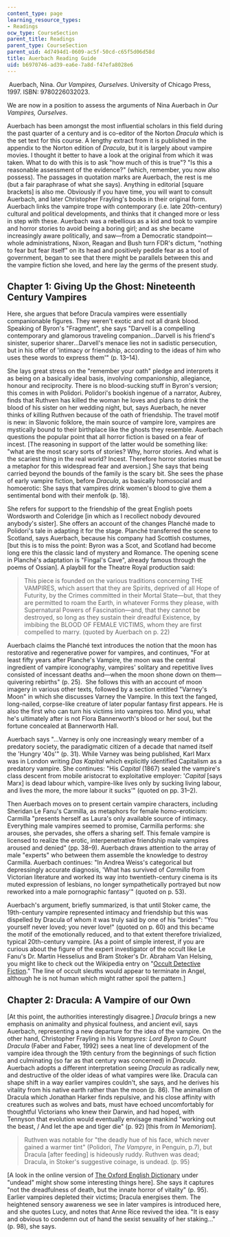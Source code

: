 ```yaml
---
content_type: page
learning_resource_types:
- Readings
ocw_type: CourseSection
parent_title: Readings
parent_type: CourseSection
parent_uid: 4d7494d1-0609-ac5f-50cd-c65f5d06d58d
title: Auerbach Reading Guide
uid: b6970746-ad39-ea6e-7a8d-f47efa8028e6
---
```


 Auerbach, Nina. _Our Vampires, Ourselves_. University of Chicago Press, 1997. ISBN: 9780226032023.

We are now in a position to assess the arguments of Nina Auerbach in _Our Vampires, Ourselves_.

Auerbach has been amongst the most influential scholars in this field during the past quarter of a century and is co-editor of the Norton _Dracula_ which is the set text for this course. A lengthy extract from it is published in the appendix to the Norton edition of _Dracula_, but it is largely about vampire movies. I thought it better to have a look at the original from which it was taken. What to do with this is to ask "how much of this is true"? "Is this a reasonable assessment of the evidence?" (which, remember, you now also possess). The passages in quotation marks are Auerbach, the rest is me (but a fair paraphrase of what she says). Anything in editorial \[square brackets\] is also me. Obviously if you have time, you will want to consult Auerbach, and later Christopher Frayling's books in their original form. Auerbach links the vampire trope with contemporary (i.e. late 20th-century) cultural and political developments, and thinks that it changed more or less in step with these. Auerbach was a rebellious as a kid and took to vampire and horror stories to avoid being a boring girl; and as she became increasingly aware politically, and saw—from a Democratic standpoint—whole administrations, Nixon, Reagan and Bush turn FDR's dictum, "nothing to fear but fear itself" on its head and positively peddle fear as a tool of government, began to see that there might be parallels between this and the vampire fiction she loved, and here lay the germs of the present study.

Chapter 1: Giving Up the Ghost: Nineteenth Century Vampires
-----------------------------------------------------------

Here, she argues that before Dracula vampires were essentially companionable figures. They weren't exotic and not all drank blood. Speaking of Byron's "Fragment", she says "Darvell is a compelling contemporary and glamorous traveling companion…Darvell is his friend's sinister, superior sharer...Darvell's menace lies not in sadistic persecution, but in his offer of 'intimacy or friendship, according to the ideas of him who uses these words to express them'" (p. 13–14).

She lays great stress on the "remember your oath" pledge and interprets it as being on a basically ideal basis, involving companionship, allegiance, honour and reciprocity. There is no blood-sucking stuff in Byron's version; this comes in with Polidori. Polidori's bookish ingenue of a narrator, Aubrey, finds that Ruthven has killed the woman he loves and plans to drink the blood of his sister on her wedding night, but, says Auerbach, he never thinks of killing Ruthven because of the oath of friendship. The travel motif is new: in Slavonic folklore, the main source of vampire lore, vampires are mystically bound to their birthplace like the ghosts they resemble. Auerbach questions the popular point that all horror fiction is based on a fear of incest. \[The reasoning in support of the latter would be something like: "what are the most scary sorts of stories? Why, horror stories. And what is the scariest thing in the real world? Incest. Therefore horror stories must be a metaphor for this widespread fear and aversion.\] She says that being carried beyond the bounds of the family is the scary bit. She sees the phase of early vampire fiction, before _Dracula_, as basically homosocial and homoerotic: She says that vampires drink women's blood to give them a sentimental bond with their menfolk (p. 18).

She refers for support to the friendship of the great English poets Wordsworth and Coleridge \[in which as I recollect nobody devoured anybody's sister\]. She offers an account of the changes Planché made to Polidori's tale in adapting it for the stage. Planché transferred the scene to Scotland, says Auerbach, because his company had Scottish costumes, \[but this is to miss the point: Byron was a Scot, and Scotland had become long ere this the classic land of mystery and Romance. The opening scene in Planché's adaptation is "Fingal's Cave", already famous through the poems of Ossian\]. A playbill for the Theatre Royal production said:

> This piece is founded on the various traditions concerning THE VAMPIRES, which assert that they are Spirits, deprived of all Hope of Futurity, by the Crimes committed in their Mortal State—but, that they are permitted to roam the Earth, in whatever Forms they please, with Supernatural Powers of Fascination—and, that they cannot be destroyed, so long as they sustain their dreadful Existence, by imbibing the BLOOD OF FEMALE VICTIMS, whom they are first compelled to marry. (quoted by Auerbach on p. 22)

Auerbach claims the Planché text introduces the notion that the moon has restorative and regenerative power for vampires, and continues, "For at least fifty years after Planche's Vampire, the moon was the central ingredient of vampire iconography, vampires' solitary and repetitive lives consisted of incessant deaths and—when the moon shone down on them—quivering rebirths" (p. 25).  She follows this with an account of moon imagery in various other texts, followed by a section entitled "Varney's Moon" in which she discusses Varney the Vampire. In this text the fanged, long-nailed, corpse-like creature of later popular fantasy first appears. He is also the first who can turn his victims into vampires too. Mind you, what he's ultimately after is not Flora Bannerworth's blood or her soul, but the fortune concealed at Bannerworth Hall.

Auerbach says "…Varney is only one increasingly weary member of a predatory society, the paradigmatic citizen of a decade that named itself the 'Hungry '40s'" (p. 31). While Varney was being published, Karl Marx was in London writing _Das Kapital_ which explicitly identified Capitalism as a predatory vampire. She continues: "His _Capital_ (1867) sealed the vampire's class descent from mobile aristocrat to exploitative employer: '_Capital_ \[says Marx\] is dead labour which, vampire-like lives only by sucking living labour, and lives the more, the more labour it sucks'" (quoted on pp. 31–2). 

Then Auerbach moves on to present certain vampire characters, including Sheridan Le Fanu's Carmilla, as metaphors for female homo-eroticism: Carmilla "presents herself as Laura's only available source of intimacy. Everything male vampires seemed to promise, Carmilla performs: she arouses, she pervades, she offers a sharing self. This female vampire is licensed to realize the erotic, interpenetrative friendship male vampires aroused and denied" (pp. 38–9). Auerbach draws attention to the array of male "experts" who between them assemble the knowledge to destroy Carmilla. Auerbach continues: "In Andrea Weiss's categorical but depressingly accurate diagnosis, 'What has survived of _Carmilla_ from Victorian literature and worked its way into twentieth-century cinema is its muted expression of lesbians, no longer sympathetically portrayed but now reworked into a male pornographic fantasy'" (quoted on p. 53).

Auerbach's argument, briefly summarized, is that until Stoker came, the 19th-century vampire represented intimacy and friendship but this was dispelled by Dracula of whom it was truly said by one of his "brides": "You yourself never loved; you never love!" (quoted on p. 60) and this became the motif of the emotionally reduced, and to that extent therefore trivialized, typical 20th-century vampire. \[As a point of simple interest, if you are curious about the figure of the expert investigator of the occult like Le Fanu's Dr. Martin Hesselius and Bram Stoker's Dr. Abraham Van Helsing, you might like to check out the Wikipedia entry on "[Occult Detective Fiction](http://en.wikipedia.org/wiki/Occult_doctor)." The line of occult sleuths would appear to terminate in Angel, although he is not human which might rather spoil the pattern.\]

Chapter 2: Dracula: A Vampire of our Own
----------------------------------------

\[At this point, the authorities interestingly disagree.\] _Dracula_ brings a new emphasis on animality and physical foulness, and ancient evil, says Auerbach, representing a new departure for the idea of the vampire. On the other hand, Christopher Frayling in his _Vampyres: Lord Byron to Count Dracula_ (Faber and Faber, 1992) sees a neat line of development of the vampire idea through the 19th century from the beginnings of such fiction and culminating (so far as that century was concerned) in _Dracula_. Auerbach adopts a different interpretation seeing _Dracula_ as radically new, and destructive of the older ideas of what vampires were like. Dracula can shape shift in a way earlier vampires couldn't, she says, and he derives his vitality from his native earth rather than the moon (p. 86). The animalism of Dracula which Jonathan Harker finds repulsive, and his close affinity with creatures such as wolves and bats, must have echoed uncomfortably for thoughtful Victorians who knew their Darwin, and had hoped, with Tennyson that evolution would eventually envisage mankind "working out the beast, / And let the ape and tiger die" (p. 92) \[this from _In Memoriam_\].

> Ruthven was notable for "the deadly hue of his face, which never gained a warmer tint" (Polidori, _The Vampyre_, in Penguin, p.7), but Dracula \[after feeding\] is hideously ruddy. Ruthven was dead; Dracula, in Stoker's suggestive coinage, is undead. (p. 95)

\[A look in the online version of [The Oxford English Dictionary](http://www.oed.com/) under "undead" might show some interesting things here\]. She says it captures "not the dreadfulness of death, but the innate horror of vitality" (p. 95).  Earlier vampires depleted their victims; Dracula energises them. The heightened sensory awareness we see in later vampires is introduced here, and she quotes Lucy, and notes that Anne Rice revived the idea. "It is easy and obvious to condemn out of hand the sexist sexuality of her staking…" (p. 98), she says.